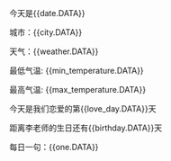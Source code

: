 今天是{{date.DATA}}

城市：{{city.DATA}}

天气：{{weather.DATA}}

最低气温: {{min_temperature.DATA}}

最高气温: {{max_temperature.DATA}}

今天是我们恋爱的第{{love_day.DATA}}天

距离李老师的生日还有{{birthday.DATA}}天

每日一句：{{one.DATA}}